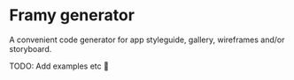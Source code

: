 # Framy generator

A convenient code generator for app styleguide, gallery, wireframes and/or storyboard.

TODO: Add examples etc 🙈